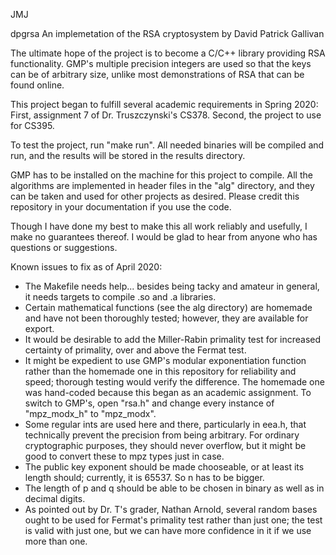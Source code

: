 JMJ

dpgrsa
An implemetation of the RSA cryptosystem
by David Patrick Gallivan

The ultimate hope of the project is to become a C/C++ library providing
RSA functionality. GMP's multiple precision integers are used so that the
keys can be of arbitrary size, unlike most demonstrations of RSA that can
be found online.

This project began to fulfill several academic requirements in Spring 2020:
First, assignment 7 of Dr. Truszczynski's CS378.
Second, the project to use for CS395.

To test the project, run "make run". All needed binaries will be compiled
and run, and the results will be stored in the results directory.

GMP has to be installed on the machine for this project to compile. All
the algorithms are implemented in header files in the "alg" directory,
and they can be taken and used for other projects as desired. Please credit
this repository in your documentation if you use the code.

Though I have done my best to make this all work reliably and usefully, I
make no guarantees thereof. I would be glad to hear from anyone who has
questions or suggestions.

Known issues to fix as of April 2020:
 - The Makefile needs help... besides being tacky and amateur in general,
    it needs targets to compile .so and .a libraries.
 - Certain mathematical functions (see the alg directory) are homemade
    and have not been thoroughly tested; however, they are available for
    export.
 - It would be desirable to add the Miller-Rabin primality test for
    increased certainty of primality, over and above the Fermat test.
 - It might be expedient to use GMP's modular exponentiation function
    rather than the homemade one in this repository for reliability and
    speed; thorough testing would verify the difference. The homemade one
    was hand-coded because this began as an academic assignment. To switch
    to GMP's, open "rsa.h" and change every instance of "mpz_modx_h" to
    "mpz_modx".
 - Some regular ints are used here and there, particularly in eea.h, that
    technically prevent the precision from being arbitrary. For
    ordinary cryptographic purposes, they should never overflow, but it
    might be good to convert these to mpz types just in case.
 - The public key exponent should be made chooseable, or at least its
    length should; currently, it is 65537. So n has to be bigger.
 - The length of p and q should be able to be chosen in binary as well
    as in decimal digits.
 - As pointed out by Dr. T's grader, Nathan Arnold, several random bases
    ought to be used for Fermat's primality test rather than just one;
    the test is valid with just one, but we can have more confidence in
    it if we use more than one.
